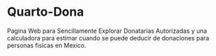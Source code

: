 # Quarto-Dona
Pagina Web para Sencillamente Explorar Donatarias Autorizadas y una calculadora para estimar cuando se puede deducir de donaciones para personas fisicas en Mexico.
